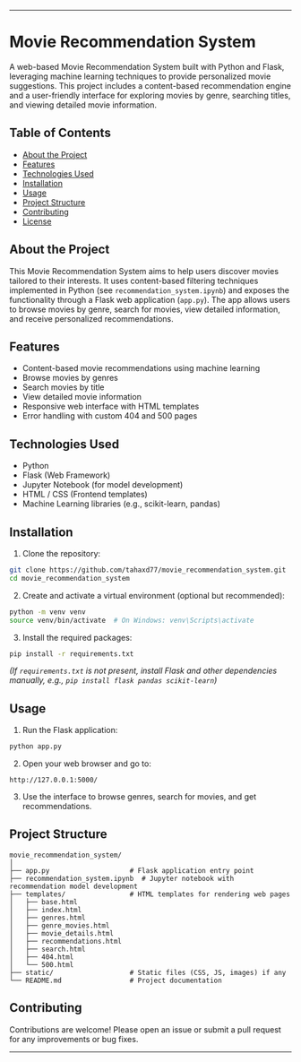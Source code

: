 
---

# Movie Recommendation System

A web-based Movie Recommendation System built with Python and Flask, leveraging machine learning techniques to provide personalized movie suggestions. This project includes a content-based recommendation engine and a user-friendly interface for exploring movies by genre, searching titles, and viewing detailed movie information.

## Table of Contents

- [About the Project](#about-the-project)
- [Features](#features)
- [Technologies Used](#technologies-used)
- [Installation](#installation)
- [Usage](#usage)
- [Project Structure](#project-structure)
- [Contributing](#contributing)
- [License](#license)


## About the Project

This Movie Recommendation System aims to help users discover movies tailored to their interests. It uses content-based filtering techniques implemented in Python (see `recommendation_system.ipynb`) and exposes the functionality through a Flask web application (`app.py`). The app allows users to browse movies by genre, search for movies, view detailed information, and receive personalized recommendations.

## Features

- Content-based movie recommendations using machine learning
- Browse movies by genres
- Search movies by title
- View detailed movie information
- Responsive web interface with HTML templates
- Error handling with custom 404 and 500 pages


## Technologies Used

- Python
- Flask (Web Framework)
- Jupyter Notebook (for model development)
- HTML / CSS (Frontend templates)
- Machine Learning libraries (e.g., scikit-learn, pandas)


## Installation

1. Clone the repository:

```bash
git clone https://github.com/tahaxd77/movie_recommendation_system.git
cd movie_recommendation_system
```

2. Create and activate a virtual environment (optional but recommended):

```bash
python -m venv venv
source venv/bin/activate  # On Windows: venv\Scripts\activate
```

3. Install the required packages:

```bash
pip install -r requirements.txt
```

*(If `requirements.txt` is not present, install Flask and other dependencies manually, e.g., `pip install flask pandas scikit-learn`)*

## Usage

1. Run the Flask application:

```bash
python app.py
```

2. Open your web browser and go to:

```
http://127.0.0.1:5000/
```

3. Use the interface to browse genres, search for movies, and get recommendations.

## Project Structure

```
movie_recommendation_system/
│
├── app.py                    # Flask application entry point
├── recommendation_system.ipynb  # Jupyter notebook with recommendation model development
├── templates/                # HTML templates for rendering web pages
│   ├── base.html
│   ├── index.html
│   ├── genres.html
│   ├── genre_movies.html
│   ├── movie_details.html
│   ├── recommendations.html
│   ├── search.html
│   ├── 404.html
│   └── 500.html
├── static/                   # Static files (CSS, JS, images) if any
└── README.md                 # Project documentation
```


## Contributing

Contributions are welcome! Please open an issue or submit a pull request for any improvements or bug fixes.

---
